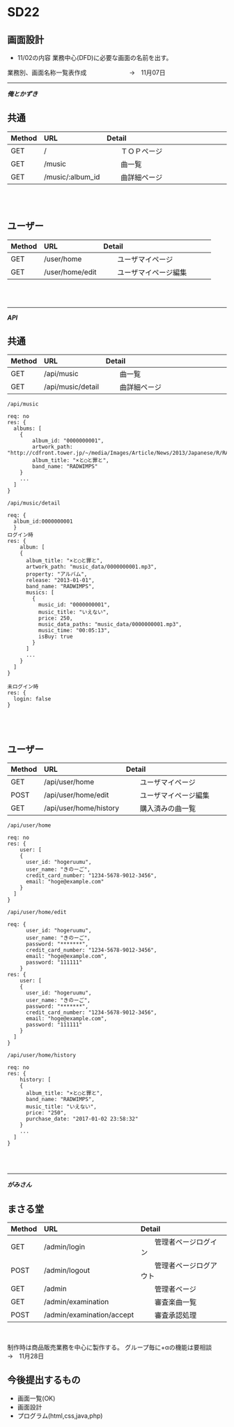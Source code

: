 # SD22
## 画面設計

- 11/02の内容
 業務中心(DFD)に必要な画面の名前を出す。
 
 業務別、画面名称一覧表作成　　　　　　　→　11月07日

---

***俺とかずき***

## 共通

| Method     |  URL                           |   Detail                          |
|:-----------|:-------------------------------|:----------------------------------|
| GET        |  /                             |　　ＴＯＰページ　　　　　　　　　　　　　|
| GET        |  /music                        |　　曲一覧　　　　　　　　　　　　　　　　|
| GET        |  /music/:album_id              |　　曲詳細ページ　　　　　　　          |

<br>
<br>

## ユーザー

| Method     |  URL                           |   Detail                |
|:-----------|:-------------------------------|:------------------------|
| GET        |  /user/home                    |　　ユーザマイページ　　　　　|
| GET        |  /user/home/edit               |　　ユーザマイページ編集　　　|
<br>
<br>

---

***API***

## 共通

| Method     |  URL                           |   Detail                          |
|:-----------|:-------------------------------|:----------------------------------|
| GET        |  /api/music                    |　　曲一覧　　　　　　　　　　　　　　　|
| GET        |  /api/music/detail             |　　曲詳細ページ　　　　　　　　　　　　|

`/api/music`

```
req: no
res: {
  albums: [
    {
    	album_id: "0000000001",
    	artwork_path: "http://cdfront.tower.jp/~/media/Images/Article/News/2013/Japanese/R/RADWIMPS/RADWIMPS_201311A.jpg",
    	album_title: "×と◯と罪と",
    	band_name: "RADWIMPS"
   	}
   	...
  ]
}
```

`/api/music/detail`


```
req: {
  album_id:0000000001
  }
ログイン時
res: {
	album: [
    {
      album_title: "×と◯と罪と",
      artwork_path: "music_data/0000000001.mp3",
      property: "アルバム",
      release: "2013-01-01",
      band_name: "RADWIMPS",
      musics: [
        {
          music_id: "0000000001",
          music_title: "いえない",
          price: 250,
          music_data_paths: "music_data/0000000001.mp3",
          music_time: "00:05:13",
          isBuy: true
        }
      ]
      ...
    }
  ]
}
```

```
未ログイン時
res: {
  login: false
}
```

<br>
<br>

## ユーザー

| Method     |  URL                           |   Detail                |
|:-----------|:-------------------------------|:------------------------|
| GET        |  /api/user/home                |　　ユーザマイページ　　　　|
| POST       |  /api/user/home/edit           |　　ユーザマイページ編集　　|
| GET        |  /api/user/home/history        |　　購入済みの曲一覧　　　　|

`/api/user/home`


```
req: no
res: {
	user: [
    {
      user_id: "hogeruumu",
      user_name: "きのーご",
      credit_card_number: "1234-5678-9012-3456",
      email: "hoge@example.com"
    }
  ]
}
```

`/api/user/home/edit`


```
req: {
      user_id: "hogeruumu",
      user_name: "きのーご",
      password: "*******",
      credit_card_number: "1234-5678-9012-3456",
      email: "hoge@example.com",
      password: "111111"
    }
res: {
	user: [
    {
      user_id: "hogeruumu",
      user_name: "きのーご",
      password: "*******",
      credit_card_number: "1234-5678-9012-3456",
      email: "hoge@example.com",
      password: "111111"
    }
  ]
}
```

`/api/user/home/history`

```
req: no
res: {
	history: [
    {
      album_title: "×と◯と罪と",
      band_name: "RADWIMPS",
      music_title: "いえない",
      price: "250",
      purchase_date: "2017-01-02 23:58:32"
    }
    ...
  ]
}
```

<br>
<br>

---

***がみさん***

## まさる堂

| Method     |  URL                           |   Detail                |
|:-----------|:-------------------------------|:------------------------|
| GET        |  /admin/login                  |　　管理者ページログイン　　　|
| POST       |  /admin/logout                 |　　管理者ページログアウト　　|
| GET        |  /admin                        |　　管理者ページ　　　　　　　|
| GET        |  /admin/examination            |　　審査楽曲一覧　　　　　　　|
| POST       |  /admin/examination/accept     |　　審査承認処理　　　　　　　|
<br>

 制作時は商品販売業務を中心に製作する。
 グループ毎に+αの機能は要相談　　　　　　→　11月28日
 
## 今後提出するもの
 
- 画面一覧(OK)
- 画面設計
- プログラム(html,css,java,php)